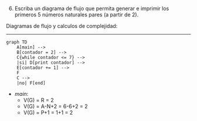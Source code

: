 6) Escriba un diagrama de flujo que permita generar e imprimir los primeros 5 números naturales
pares (a partir de 2).

Diagramas de flujo y calculos de complejidad:

***

```mermaid
graph TD
    A[main] -->
    B[contador = 2] -->
    C{while contador <= 7} -->
    |si| D[print contador] -->
    E[contador += 1] -->
    F
    C --> 
    |no| F[end]
```
* *main*:
    * V(G) = R = 2
    * V(G) = A-N+2 = 6-6+2 = 2
    * V(G) = P+1 = 1+1 = 2
